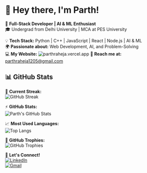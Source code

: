 # 👋 Hey there, I'm Parth!  

🚀 **Full-Stack Developer | AI & ML Enthusiast**  
🎓 Undergrad from Delhi University | MCA at PES University  

💡 **Tech Stack:** Python | C++ | JavaScript | React | Node.js | AI & ML  
🌍 **Passionate about:** Web Development, AI, and Problem-Solving  
💻 **My Website:** ![parthraheja.vercel.app](https://parthraheja.vercel.app/)
📧 **Reach me at:** parthraheja1205@gmail.com  

## 📊 GitHub Stats  
🎯 **Current Streak:**  
![GitHub Streak](https://github-readme-streak-stats.herokuapp.com/?user=novice1205&theme=radical&hide_border=false)  

⚡ **GitHub Stats:**  
![Parth's GitHub Stats](https://github-readme-stats.vercel.app/api?username=novice1205&show_icons=true&theme=radical&hide_border=false&count_private=true&include_all_commits=true)  

📈 **Most Used Languages:**  
![Top Langs](https://github-readme-stats.vercel.app/api/top-langs/?username=novice1205&theme=radical&hide_border=false&layout=compact&langs_count=8)  

🚀 **GitHub Trophies:**  
![GitHub Trophies](https://github-profile-trophy.vercel.app/?username=novice1205&theme=radical&margin-w=10&no-frame=false)  

🔗 **Let's Connect!**  
[![LinkedIn](https://img.shields.io/badge/LinkedIn-%230077B5.svg?style=for-the-badge&logo=linkedin&logoColor=white)](https://www.linkedin.com/in/parth-raheja-ba765b230/)  
[![Gmail](https://img.shields.io/badge/Gmail-D14836.svg?style=for-the-badge&logo=gmail&logoColor=white)](mailto:parthraheja1205@gmail.com)

